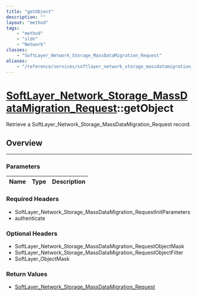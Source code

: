 ```yaml
---
title: "getObject"
description: ""
layout: "method"
tags:
    - "method"
    - "sldn"
    - "Network"
classes:
    - "SoftLayer_Network_Storage_MassDataMigration_Request"
aliases:
    - "/reference/services/softlayer_network_storage_massdatamigration_request/getObject"
---
```

# [SoftLayer_Network_Storage_MassDataMigration_Request](/reference/services/SoftLayer_Network_Storage_MassDataMigration_Request)::getObject


Retrieve a SoftLayer_Network_Storage_MassDataMigration_Request record.


## Overview 


-----

### Parameters 
|Name | Type | Description |
| --- | --- | --- |


### Required Headers
* SoftLayer_Network_Storage_MassDataMigration_RequestInitParameters
* authenticate


### Optional Headers
* SoftLayer_Network_Storage_MassDataMigration_RequestObjectMask
* SoftLayer_Network_Storage_MassDataMigration_RequestObjectFilter
* SoftLayer_ObjectMask

### Return Values
* <a href='/reference/datatypes/SoftLayer_Network_Storage_MassDataMigration_Request'>SoftLayer_Network_Storage_MassDataMigration_Request </a>




